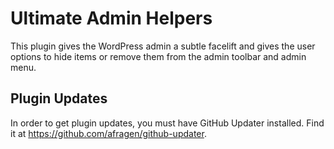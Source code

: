 # Ultimate Admin Helpers
This plugin gives the WordPress admin a subtle facelift and gives the user options to hide items or remove them from the admin toolbar and admin menu.

## Plugin Updates
In order to get plugin updates, you must have GitHub Updater installed. Find it at https://github.com/afragen/github-updater.